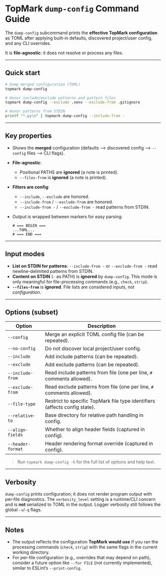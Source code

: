 <!--
topmark:header:start

  file         : dump_config.md
  file_relpath : docs/usage/commands/dump_config.md
  project      : TopMark
  license      : MIT
  copyright    : (c) 2025 Olivier Biot

topmark:header:end
-->

# TopMark `dump-config` Command Guide

The `dump-config` subcommand prints the **effective TopMark configuration** as TOML after applying
built-in defaults, discovered project/user config, and any CLI overrides.

It is **file-agnostic**: it does not resolve or process any files.

______________________________________________________________________

## Quick start

```bash
# Dump merged configuration (TOML)
topmark dump-config

# Honor include/exclude patterns and pattern files
topmark dump-config --exclude .venv --exclude-from .gitignore

# Honor patterns from STDIN
printf "*.py\n" | topmark dump-config --include-from -
```

______________________________________________________________________

## Key properties

- Shows the **merged** configuration (defaults ⟶ discovered config ⟶ `--config` files ⟶ CLI flags).

- **File-agnostic**:

  - Positional PATHS are **ignored** (a note is printed).
  - `--files-from` is **ignored** (a note is printed).

- **Filters are config**:

  - `--include`, `--exclude` are honored.
  - `--include-from` / `--exclude-from` are honored.
  - `--include-from -` / `--exclude-from -` read patterns from STDIN.

- Output is wrapped between markers for easy parsing:

  ```
  # === BEGIN ===
  ...TOML...
  # === END ===
  ```

______________________________________________________________________

## Input modes

- **List on STDIN for patterns**: `--include-from -` or `--exclude-from -` read newline-delimited
  patterns from STDIN.
- **Content on STDIN** (`-` as PATH) is **ignored** by `dump-config`. This mode is only meaningful
  for file-processing commands (e.g., `check`, `strip`).
- **`--files-from`** is **ignored**. File lists are considered *inputs*, not *configuration*.

______________________________________________________________________

## Options (subset)

| Option            | Description                                                                |
| ----------------- | -------------------------------------------------------------------------- |
| `--config`        | Merge an explicit TOML config file (can be repeated).                      |
| `--no-config`     | Do not discover local project/user config.                                 |
| `--include`       | Add include patterns (can be repeated).                                    |
| `--exclude`       | Add exclude patterns (can be repeated).                                    |
| `--include-from`  | Read include patterns from file (one per line, `#` comments allowed).      |
| `--exclude-from`  | Read exclude patterns from file (one per line, `#` comments allowed).      |
| `--file-type`     | Restrict to specific TopMark file type identifiers (affects config state). |
| `--relative-to`   | Base directory for relative path handling in config.                       |
| `--align-fields`  | Whether to align header fields (captured in config).                       |
| `--header-format` | Header rendering format override (captured in config).                     |

> Run `topmark dump-config -h` for the full list of options and help text.

______________________________________________________________________

## Verbosity

`dump-config` prints configuration; it does not render program output with per‑file diagnostics.
The `verbosity_level` setting is a runtime/CLI concern and is **not** serialized to TOML in the
output. Logger verbosity still follows the global `-v`/`-q` flags.

______________________________________________________________________

## Notes

- The output reflects the configuration **TopMark would use** if you ran the processing commands
  (`check`, `strip`) with the same flags in the current working directory.
- For per-file configuration (e.g., overrides that may depend on path), consider a future option
  like `--for FILE` (not currently implemented), similar to ESLint’s `--print-config`.
